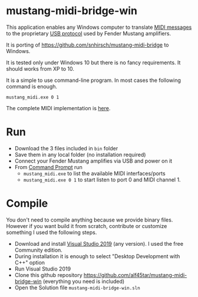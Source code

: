# mustang-midi-bridge-win

This application enables any Windows computer to translate [MIDI messages](/doc/MIDX20_Midi_Spec.pdf) to the proprietary [USB protocol](/doc/fender_mustang_protocol.txt) used by Fender Mustang amplifiers.

It is porting of https://github.com/snhirsch/mustang-midi-bridge to Windows.

It is tested only under Windows 10 but there is no fancy requirements. It should works from XP to 10.

It is a simple to use command-line program. In most cases the following command is enough.

<code>mustang_midi.exe 0 1</code>

The complete MIDI implementation is [here](/doc/MIDX20_Midi_Spec.pdf).

# Run

- Download the 3 files included in <code>bin</code> folder
- Save them in any local folder (no installation required)
- Connect your Fender Mustang amplifies via USB and power on it
- From [Command Prompt](https://www.howtogeek.com/235101/10-ways-to-open-the-command-prompt-in-windows-10/) run
  - <code>mustang_midi.exe</code> to list the available MIDI interfaces/ports
  - <code>mustang_midi.exe 0 1</code> to start listen to port 0 and MIDI channel 1.


# Compile

You don't need to compile anything because we provide binary files. However if you want build it from scratch, contribute or customize something I used the following steps.

  - Download and install [Visual Studio 2019](https://visualstudio.microsoft.com/en/vs/) (any version). I used the free Community edition.
  - During installation it is enough to select "Desktop Development with C++" option
  - Run Visual Studio 2019
  - Clone this github repository https://github.com/alf45tar/mustang-midi-bridge-win (everything you need is included)
  - Open the Solution file <code>mustang-midi-bridge-win.sln</code>

